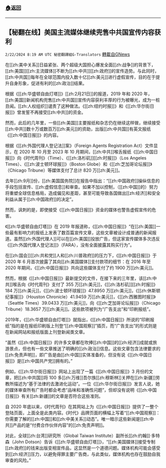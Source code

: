 ###  [:house:返回](README.md)
---


## 【秘翻在线】美国主流媒体继续兜售中共国宣传内容获利
`2/22/2024 8:19 AM UTC 秘密翻譯組G-Translators` [轉載自GNews](https://gnews.org/articles/2331471)

在[[zh:美中关系]]日益紧张、两个超级大国担心爆发全面[[zh:战争]]的背景下，[[zh:美国]][[zh:主流媒体]]不断为[[zh:中共]][[zh:政府]]的宣传造势。与此同时，[[zh:中共国]]每年在全球范围内投入数十亿[[zh:美元]]进行虚假宣传，目的在于提升自身形象，促进有利的[[zh:政治]]结果。

根据《[[zh:华盛顿自由灯塔]]》[[zh:2月21日]]的报道，2019 年和 2020 年，[[zh:美国]]新闻机构兜售[[zh:中共国]]宣传内容获利丰厚的行为被曝光，成为一桩丑闻。[[zh:人权组织]]谴责了这种做法。《[[zh:纽约时报]]》和《[[zh:华尔街日报]]》曾发誓不再接受[[zh:中共]]的资金。

然而，此后的几年里，一些[[zh:美国]]主要报纸和杂志仍在继续这样做，继续接受[[zh:中共]]数十万或数百万[[zh:美元]]的资助，出版[[zh:中共国]]有英文报纸《[[zh:中国日报]]》的内容。

根据《[[zh:外国代理人登记法]]案》（Foreign Agents Registration Act）文件显示，在 2020 年 10 月至 2023 年 10 月期间，[[zh:中共]]喉舌报纸《[[zh:中国日报]]》向《时代周刊》（Time）、《[[zh:洛杉矶]][[zh:时报]]》（Los Angeles Times）、《[[zh:波士顿环球报]]》（Boston Globe）和《[[zh:芝加哥论坛报]]》（Chicago Tribune）等媒体支付了总计 820 万[[zh:美元]]。

去年[[zh:9月]]份，[[zh:美国国务院]]在报告中指出：“[[zh:中国政府]]操纵信息的手段包括宣传、[[zh:虚假信息]]和审查。如果不加以控制，（[[zh:中国]]的）努力将重塑全球信息格局，造成偏见和差距，甚至可能导致各国做出[[zh:经济]]和安全利益从属于[[zh:中国政府]]的决定”。

然而，讽刺的是，即使接受《[[zh:中国日报]]》资金的媒体也警告虚假宣传的危害。

《[[zh:华盛顿自由灯塔]]》在 2019 年报道称，《[[zh:中国日报]]》“在[[zh:美国]]一些最有影响力的报纸上发表了数百篇宣传文章，这些文章被设计成普通的新闻报道。虽然[[zh:外国代理人]]可以在[[zh:美国]]投放广告，但这家宣传媒体多次违反《[[zh:外国代理人登记法]]》（FARA），没有全面披露其购买行为”。

在[[zh:国会]][[zh:共和党]]人和[[zh:川普政府]]的压力下，《[[zh:中国日报]]》于 2020 年 6 月首次披露了其向[[zh:美国媒体]]支付款项的细节：在 2016 年至 2020 年期间，《[[zh:中国日报]]》共向这些媒体支付了约 1900 万[[zh:美元]]。

然而，根据《[[zh:中国日报]]》最新提交的文件，在接下来的三年里，该[[zh:中共]]喉舌向《时代周刊》支付了 355 万[[zh:美元]]，《[[zh:洛杉矶]][[zh:时报]]》184 万[[zh:美元]]，《[[zh:波士顿环球报]]》47.8950 万[[zh:美元]]，《[[zh:休斯顿纪事报]]》（Houston Chronicle）41.9459 万[[zh:美元]]，《[[zh:西雅图时报]]》（Seattle Times）39.0433 万[[zh:美元]]，向《[[zh:芝加哥论坛报]]》（Chicago Tribune）18.3657 万[[zh:美元]]。这些款项被列为“广告支出”和“印刷报纸”。

2019年，《[[zh:华盛顿自由灯塔]]》就指出，《[[zh:中国日报]]》所说的“印刷报纸”指的是在报纸印刷版上刊登“[[zh:中国观察]]”插页，而“广告支出”的形式则是在新闻网站和报纸版面上刊登新闻类文章。

“虽然《[[zh:中国日报]]》的许多文章都在吹捧[[zh:中国]]的[[zh:经济]]成就或旅游景点，但也有一些文章推送了明确的[[zh:政治]]信息。这些文章包含法律要求的[[zh:免责声明]]，即广告是由[[zh:中国]]实体准备的，但没有说《[[zh:中国日报]]》是[[zh:中国共产党]]拥有的。”

例如，《[[zh:华尔街日报]]》网站上出现了一篇《[[zh:中国日报]]》3 月份的文章，把[[zh:中共国]]将 100 多[[zh:万维]]吾尔族[[zh:穆斯林]]关押在[[zh:新疆]]劳教所描述为“基于法律的去激进化运动”。一位《[[zh:华尔街日报]]》发言人说，她的媒体审查所有广告时都会考虑“品味和准确性问题”，但却没有说明《[[zh:中国日报]]》有关[[zh:新疆]]的文章是否符合这些准则。

自 2020 年底以来，《时代周刊》在其网站上为《[[zh:中国日报]]》提供了一整个登陆页面，上面全是此类内容。《时代》品牌页面的横幅上写着“[[zh:中国观察]]：你需要了解的[[zh:中国]]和[[zh:中美关系]]动态”。唯一暗示这些新闻是[[zh:中共]]产品的是“付费合作伙伴内容”的[[zh:免责声明]]。

对此，全球[[zh:台湾]]研究所（Global Taiwan Institute）副所长[[zh:约翰]]·多特森（John Dotson）告诉《[[zh:华盛顿自由灯塔]]》，“[[zh:美国媒体]]接受专制[[zh:政府]]的钱来出版变相宣传品，这显然是一个道德问题。媒体机构可能会感受到[[zh:经济]]压力，以避免得罪主要广告商，与此类似，媒体机构也存在鼓励自我审查的风险。”
